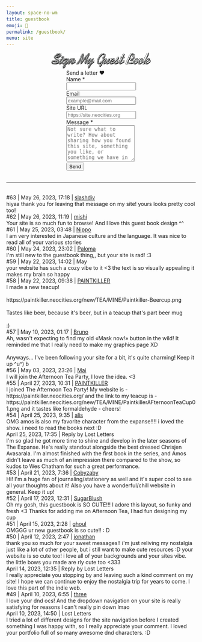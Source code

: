 ```yaml
---
layout: space-no-wm
title: guestbook
emoji: 💌
permalink: /guestbook/
menu: site
---
```

<center>
    <img src="/graphics/layout/v2_space/gb-spin.gif" class="sign-gb">
</center>
<!-- Guesbook Form -->
<div style="display: flex; justify-content: center;">
    <div class="gb-form-container">
        <div class="gb-meta">Send a letter &hearts;</div>
        <form action="https://formspree.io/f/mbjepqvo" method="POST" class="gb-form">
            <div class="field">
            <label for="site-name">Name *</label>
            <br>
            <input type="text" name="name" id="name" required>
            </div>
            <div class="field">
            <label for="site-url">Email</label>
            <br>
            <input type="text" name="email" id="email" placeholder="example@mail.com">
            </div>
            <div class="field">
            <label for="site-url">Site URL</label>
            <br>
            <input type="text" name="url" id="url" placeholder="https://site.neocities.org">
            </div>
            <div class="field">
            <label for="neocities-profile">Message *</label>
            <br>
            <textarea rows="6" name="message" id="message" placeholder="Not sure what to write? How about sharing how you found this site, something you like, or something we have in common. °˖✧◝(⁀ᗢ⁀)◜✧˖°"></textarea>
            </div>
            <button class="gb-button" type="submit">Send</button>
        </form>
    </div>
</div>
<br>
<hr>
<br>
<div class="gb-container">
    <div class="gb-meta">#63 | May 26, 2023, 17:18 | <a target="_blank" href="https://slashdiv.neocities.org">slashdiv</a></div>
    <div class="gb-message">
        hiyaa thank you for leaving that message on my site! yours looks pretty cool too!
    </div>
</div>
<div class="gb-container">
    <div class="gb-meta">#62 | May 26, 2023, 11:19 | <a target="_blank" href="https://pinkgallica.com">mishi</a></div>
    <div class="gb-message">
        Your site is so much fun to browse! And I love this guest book design ^^
    </div>
</div>
<div class="gb-container">
    <div class="gb-meta">#61 | May 25, 2023, 03:48 | <a target="_blank" href="https://nippoverse.xyz/">Nippo</a></div>
    <div class="gb-message">
        I am very interested in Japanese culture and the language. It was nice to read all of your various stories
    </div>
</div>
<div class="gb-container">
    <div class="gb-meta">#60 | May 24, 2023, 23:02 | <a target="_blank" href="https://phantasmablahh.neocities.org/">Paloma</a></div>
    <div class="gb-message">
        I'm still new to the guestbook thing,, but your site is rad! :3
    </div>
</div>
<div class="gb-container">
    <div class="gb-meta">#59 | May 22, 2023, 14:02 | May</div>
    <div class="gb-message">
        your website has such a cozy vibe to it &lt;3 the text is so visually appealing it makes my brain so happy
    </div>
</div>
<div class="gb-container">
    <div class="gb-meta">#58 | May 22, 2023, 09:38 | <a target="_blank" href="https://paintkiller.neocities.org/">PAINTKILLER</a></div>
    <div class="gb-message">
    I made a new teacup!
    <br>
    <br>
    https://paintkiller.neocities.org/new/TEA/MINE/Paintkiller-Beercup.png
    <br>
    <br>
    Tastes like beer, because it's beer, but in a teacup that's part beer mug
    <br>
    <br>
    :&#41; 
    </div>
</div>
<div class="gb-container">
    <div class="gb-meta">#57 | May 10, 2023, 01:17 | <a target="_blank" href="https://yourdevilfriends.art/">Bruno</a></div>
    <div class="gb-message">
    Ah, wasn't expecting to find my old &#171;Mask now!&#187; button in the wild! It reminded me that I really need to make my graphics page XD
    <br>
    <br>
    Anyways... I've been following your site for a bit, it's quite charming! Keep it up ^u^&#41; b
    </div>
</div>
<div class="gb-container">
    <div class="gb-meta">#56 | May 03, 2023, 23:26 | <a target="_blank" href="http://kawaiiness.net">Mai</a></div>
    <div class="gb-message">
    I will join the Afternoon Tea Party, I love the idea. &lt;3
    </div>
</div>
<div class="gb-container">
    <div class="gb-meta">#55 | April 27, 2023, 10:31 | <a target="_blank" href="https://paintkiller.neocities.org/">PAINTKILLER</a></div>
    <div class="gb-message">
    I joined The Afternoon Tea Party! My website is - https://paintkiller.neocities.org/ and the link to my teacup is - https://paintkiller.neocities.org/new/TEA/MINE/PaintkillerAFternoonTeaCup01.png and it tastes like formaldehyde - cheers!
    </div>
</div>
<div class="gb-container">
    <div class="gb-meta">#54 | April 25, 2023, 9:35 | <a target="_blank" href="https://alissocool.neocities.org/">alis</a></div>
    <div class="gb-message">
    OMG amos is also my favorite character from the expanse!!!! i loved the show. i need to read the books next :D
    </div>
</div>
<div class="gb-reply-container">
    <div class="gb-reply-meta">April 25, 2023, 17:35 | Reply by Lost Letters</div>
    <div class="gb-message">
    I'm so glad he got more time to shine and develop in the later seasons of The Expanse. He's really standout alongside the best dressed Chrisjen Avasarala. I'm almost finished with the first book in the series, and Amos didn't leave as much of an impression there compared to the show, so kudos to Wes Chatham for such a great performance. 
    </div>
</div>
<div class="gb-container">
    <div class="gb-meta">#53 | April 21, 2023, 7:36 | <a target="_blank" href="http://cobyzaby.neocities.org/">Cobyzaby</a></div>
    <div class="gb-message">
    Hi! I'm a huge fan of journaling/stationery as well and it's super cool to see all your thoughts about it! Also you have a wonderful/chill website in general. Keep it up!
    </div>
</div>
<div class="gb-container">
    <div class="gb-meta">#52 | April 17, 2023, 12:31 | <a target="_blank" href="https://sugarblush.neocities.org/">SugarBlush</a></div>
    <div class="gb-message">
    Oh my gosh, this guestbook is SO CUTE!!! I adore this layout, so funky and fresh &lt;3 Thanks for adding me on Afternoon Tea, I had fun designing my cup
    </div>
</div>
<div class="gb-container">
    <div class="gb-meta">#51 | April 15, 2023, 2:28 | <a target="_blank" href="https://sidrdds.neocities.org/">ghoul</a></div>
    <div class="gb-message">
    OMGGG ur new guestbook is so cute!! : D
    </div>
</div>
<div class="gb-container">
    <div class="gb-meta">#50 | April 12, 2023, 2:47 | <a target="_blank" href="http://dreamcloudz.net/">jonathan</a></div>
    <div class="gb-message">
    thank you so much for your sweet messages!! i'm just reliving my nostalgia just like a lot of other people, but i still want to make cute resources :D your website is so cute too! i love all of your backgrounds and your sites vibe. the little bows you made are rly cute too &#60;333
    </div>
</div>
<div class="gb-reply-container">
    <div class="gb-reply-meta">April 14, 2023, 12:35 | Reply by Lost Letters</div>
    <div class="gb-message">
    I really appreciate you stopping by and leaving such a kind comment on my site! I hope we can continue to enjoy the nostalgia trip for years to come. I love this part of the indie web.
    </div>
</div>
<div class="gb-container">
    <div class="gb-meta">#49 | April 10, 2023, 6:55 | <a target="_blank" href="https://3legged.neocities.org/">three</a></div>
    <div class="gb-message">
    I love your dnd ocs! And the dropdown navigation on your site is really satisfying for reasons I can't really pin down lmao
    </div>
</div>
<div class="gb-reply-container">
    <div class="gb-reply-meta">April 10, 2023, 14:50 | Lost Letters</div>
    <div class="gb-message">
    I tried a lot of different designs for the site navigation before I created something I was happy with, so I really appreciate your comment. I loved your portfolio full of so many awesome dnd characters. :D
    </div>
</div>
